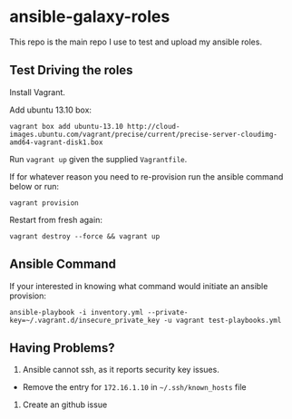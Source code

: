 ansible-galaxy-roles
====================

This repo is the main repo I use to test and upload my
ansible roles.

## Test Driving the roles
Install Vagrant.

Add ubuntu 13.10 box:

    vagrant box add ubuntu-13.10 http://cloud-images.ubuntu.com/vagrant/precise/current/precise-server-cloudimg-amd64-vagrant-disk1.box

Run `vagrant up` given the supplied `Vagrantfile`.

If for whatever reason you need to re-provision run the ansible command below or run:

    vagrant provision

Restart from fresh again:

    vagrant destroy --force && vagrant up

## Ansible Command
If your interested in knowing what command would initiate an ansible provision:

    ansible-playbook -i inventory.yml --private-key=~/.vagrant.d/insecure_private_key -u vagrant test-playbooks.yml

## Having Problems?

1. Ansible cannot ssh, as it reports security key issues.
  - Remove the entry for `172.16.1.10` in `~/.ssh/known_hosts` file
1. Create an github issue

